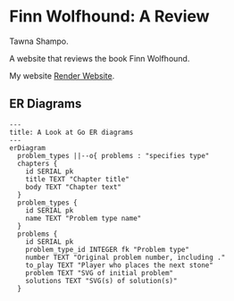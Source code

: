 # Finn Wolfhound: A Review
Tawna Shampo.

A website that reviews the book Finn Wolfhound.

My website [Render Website](https://finn-wolfhound-a-review.onrender.com).


## ER Diagrams
```mermaid
---
title: A Look at Go ER diagrams
---
erDiagram
  problem_types ||--o{ problems : "specifies type"
  chapters {
    id SERIAL pk
    title TEXT "Chapter title"
    body TEXT "Chapter text"
  }
  problem_types {
    id SERIAL pk
    name TEXT "Problem type name"
  }
  problems {
    id SERIAL pk
    problem_type_id INTEGER fk "Problem type"
    number TEXT "Original problem number, including ."
    to_play TEXT "Player who places the next stone"
    problem TEXT "SVG of initial problem"
    solutions TEXT "SVG(s) of solution(s)"
  }
```
